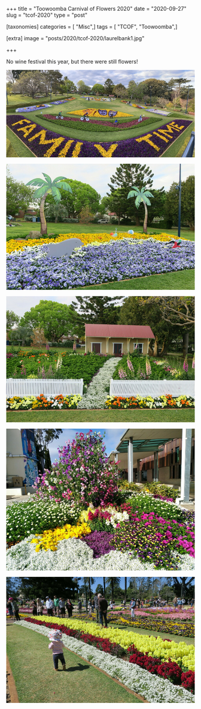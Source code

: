 +++
title = "Toowoomba Carnival of Flowers 2020"
date = "2020-09-27"
slug = "tcof-2020"
type = "post"

[taxonomies]
categories = [ "Misc",]
tags = [ "TCOF", "Toowoomba",]

[extra]
image = "posts/2020/tcof-2020/laurelbank1.jpg"

+++

No wine festival this year, but there were still flowers!

![](laurelbank1.jpg)

![](laurelbank2.jpg)

![](laurelbank3.jpg)

!["City Library"](library.jpg)

!["Queens Park"](qp1.jpg)